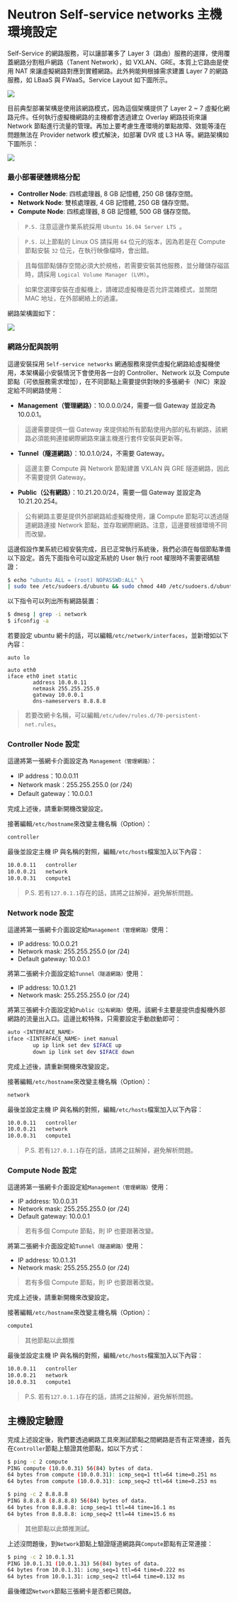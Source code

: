 # Neutron Self-service networks 主機環境設定
Self-Service 的網路服務，可以讓部署多了 Layer 3（路由）服務的選擇，使用覆蓋網路分割租戶網路（Tanent Network），如 VXLAN、GRE。本質上它路由是使用 NAT 來讓虛擬網路對應到實體網路。此外夠能夠根據需求建置 Layer 7 的網路服務，如 LBaaS 與 FWaaS。Service Layout 如下圖所示。

![](images/scenario-classic-ovs-services.png)

目前典型部署架構是使用該網路模式，因為這個架構提供了 Layer 2 ~ 7 虛擬化網路元件。任何執行虛擬機網路的主機都會透過建立 Overlay 網路技術來讓 Network 節點進行流量的管理。再加上要考慮生產環境的單點故障、效能等淺在問題無法在 Provider network 模式解決，如部署 DVR 或 L3 HA 等。網路架構如下圖所示：

![](images/scenario-classic-general.png)

### 最小部署硬體規格分配
* **Controller Node**: 四核處理器, 8 GB 記憶體, 250 GB 儲存空間。
* **Network Node**: 雙核處理器, 4 GB 記憶體, 250 GB 儲存空間。
* **Compute Node**: 四核處理器, 8 GB 記憶體, 500 GB 儲存空間。

> `P.S.` 注意這邊作業系統採用 `Ubuntu 16.04 Server LTS `。

> `P.S.` 以上節點的 Linux OS 請採用 `64` 位元的版本，因為若是在 Compute 節點安裝 `32` 位元，在執行映像檔時，會出錯。

> 且每個節點儲存空間必須大於規格，若需要安裝其他服務，並分離儲存磁區時，請採用 `Logical Volume Manager (LVM)`。

> 如果您選擇安裝在虛擬機上，請確認虛擬機是否允許混雜模式，並關閉 MAC 地址，在外部網絡上的過濾。

網路架構圖如下：

![](images/OpenStack-Network-Topology.png)

### 網路分配與說明
這邊安裝採用 `Self-service networks` 網通服務來提供虛擬化網路給虛擬機使用，本架構最小安裝情況下會使用各一台的 Controller、Network 以及 Compute 節點（可依服務需求增加），在不同節點上需要提供對映的多張網卡（NIC）來設定給不同網路使用：
* **Management（管理網路）**：10.0.0.0/24，需要一個 Gateway 並設定為 10.0.0.1。
> 這邊需要提供一個 Gateway 來提供給所有節點使用內部的私有網路，該網路必須能夠連接網際網路來讓主機進行套件安裝與更新等。

* **Tunnel（隧道網路）**：10.0.1.0/24，不需要 Gateway。
> 這邊主要 Compute 與 Network 節點建置 VXLAN 與 GRE 隧道網路，因此不需要提供 Gateway。

* **Public（公有網路）**：10.21.20.0/24，需要一個 Gateway 並設定為 10.21.20.254。
> 公有網路主要是提供外部網路給虛擬機使用，讓 Compute 節點可以透過隧道網路連接 Network 節點，並存取網際網路。注意，這邊要根據環境不同而改變。

這邊假設作業系統已經安裝完成，且已正常執行系統後，我們必須在每個節點準備以下設定。首先下面指令可以設定系統的 User 執行 root 權限時不需要密碼驗證：
```sh
$ echo "ubuntu ALL = (root) NOPASSWD:ALL" \
| sudo tee /etc/sudoers.d/ubuntu && sudo chmod 440 /etc/sudoers.d/ubuntu
```

以下指令可以列出所有網路裝置：
```sh
$ dmesg | grep -i network
$ ifconfig -a
```

若要設定 ubuntu 網卡的話，可以編輯`/etc/network/interfaces`，並新增如以下內容：
```
auto lo

auto eth0
iface eth0 inet static
        address 10.0.0.11
        netmask 255.255.255.0
        gateway 10.0.0.1
        dns-nameservers 8.8.8.8
```
> 若要改網卡名稱，可以編輯`/etc/udev/rules.d/70-persistent-net.rules`。

### Controller Node 設定
這邊將第一張網卡介面設定為 `Management（管理網路）`：
* IP address：10.0.0.11
* Network mask：255.255.255.0 (or /24)
* Default gateway：10.0.0.1

完成上述後，請重新開機改變設定。

接著編輯`/etc/hostname`來改變主機名稱（Option）：
```sh
controller
```

最後並設定主機 IP 與名稱的對照，編輯`/etc/hosts`檔案加入以下內容：
```sh
10.0.0.11   controller
10.0.0.21   network
10.0.0.31   compute1
```
> P.S. 若有`127.0.1.1`存在的話，請將之註解掉，避免解析問題。

### Network node 設定
這邊將第一張網卡介面設定給`Management（管理網路）`使用：
* IP address: 10.0.0.21
* Network mask: 255.255.255.0 (or /24)
* Default gateway: 10.0.0.1

將第二張網卡介面設定給`Tunnel（隧道網路）`使用：
* IP address: 10.0.1.21
* Network mask: 255.255.255.0 (or /24)

將第三張網卡介面設定給`Public（公有網路）`使用。該網卡主要是提供虛擬機外部網路的流量出入口。這邊比較特殊，只需要設定手動啟動即可：
```sh
auto <INTERFACE_NAME>
iface <IINTERFACE_NAME> inet manual
        up ip link set dev $IFACE up
        down ip link set dev $IFACE down
```

完成上述後，請重新開機來改變設定。

接著編輯`/etc/hostname`來改變主機名稱（Option）：
```sh
network
```

最後並設定主機 IP 與名稱的對照，編輯`/etc/hosts`檔案加入以下內容：
```sh
10.0.0.11   controller
10.0.0.21   network
10.0.0.31   compute1
```
> P.S. 若有`127.0.1.1`存在的話，請將之註解掉，避免解析問題。

### Compute Node 設定
這邊將第一張網卡介面設定給`Management（管理網路）`使用：
* IP address: 10.0.0.31
* Network mask: 255.255.255.0 (or /24)
* Default gateway: 10.0.0.1

> 若有多個 Compute 節點，則 IP 也要跟著改變。

將第二張網卡介面設定給`Tunnel（隧道網路）`使用：
* IP address: 10.0.1.31
* Network mask: 255.255.255.0 (or /24)

> 若有多個 Compute 節點，則 IP 也要跟著改變。

完成上述後，請重新開機來改變設定。

接著編輯`/etc/hostname`來改變主機名稱（Option）：
```sh
compute1
```
> 其他節點以此類推

最後並設定主機 IP 與名稱的對照，編輯`/etc/hosts`檔案加入以下內容：
```sh
10.0.0.11   controller
10.0.0.21   network
10.0.0.31   compute1
```
> P.S. 若有`127.0.1.1`存在的話，請將之註解掉，避免解析問題。

## 主機設定驗證
完成上述設定後，我們要透過網路工具來測試節點之間網路是否有正常連接，首先在`Controller`節點上驗證其他節點，如以下方式：
```sh
$ ping -c 2 compute
PING compute (10.0.0.31) 56(84) bytes of data.
64 bytes from compute (10.0.0.31): icmp_seq=1 ttl=64 time=0.251 ms
64 bytes from compute (10.0.0.31): icmp_seq=2 ttl=64 time=0.253 ms

$ ping -c 2 8.8.8.8
PING 8.8.8.8 (8.8.8.8) 56(84) bytes of data.
64 bytes from 8.8.8.8: icmp_seq=1 ttl=44 time=16.1 ms
64 bytes from 8.8.8.8: icmp_seq=2 ttl=44 time=15.6 ms
```
> 其他節點以此類推測試。

上述沒問題後，到`Network`節點上驗證隧道網路與`Compute`節點有正常連接：
```sh
$ ping -c 2 10.0.1.31
PING 10.0.1.31 (10.0.1.31) 56(84) bytes of data.
64 bytes from 10.0.1.31: icmp_seq=1 ttl=64 time=0.222 ms
64 bytes from 10.0.1.31: icmp_seq=2 ttl=64 time=0.132 ms
```

最後確認`Network`節點三張網卡是否都已開啟。
